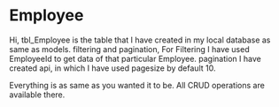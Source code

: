 # Employee
Hi, 
tbl_Employee is the table that I have created in my local database as same as models.
filtering and pagination, For Filtering I have used EmployeeId to get data of that particular Employee.
pagination I have created api, in which I have used pagesize by default 10.

Everything is as same as you wanted it to be. All CRUD operations are available there.
